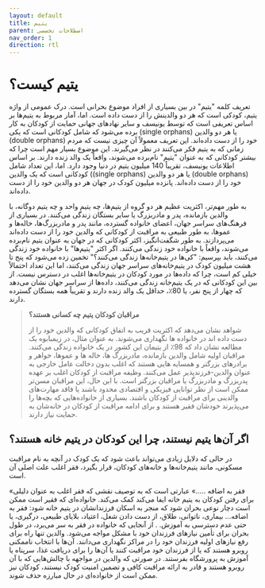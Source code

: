 ```yaml
---
layout: default
title: یتیم
parent: اصطلاحات تخصصی
nav_order: 1
direction: rtl
---
```


# یتیم کیست؟
تعریف کلمه "یتیم" در بین بسیاری از افراد موضوع بحرانی است. درک عمومی از واژه یتیم، کودکی است که هر دو والدینش را از دست داده است. اما، آمار مربوط به یتیم‌ها بر اساس تعریفی است که توسط یونیسف و سایر نهادهای جهانی حمایت از کودکان به کار برده می‌شود که شامل کودکانی است که یکی (single orphans) یا هر دو والدین (double orphans) خود را از دست داده‌اند. این تعریف معمولاً آن چیزی نیست که مردم زمانی که به یتیم فکر می‌کنند در نظر می‌گیرند. این موضوع بسیار مهم است چرا که بیشتر کودکانی که به عنوان "یتیم" نام‌برده می‌شوند، واقعاً یک والد زنده دارند.
بر اساس اطلاعات یونیسف، تقریباً 140 میلیون یتیم در دنیا وجود دارد. اما، این تعداد شامل کودکانی است که یک والدین ((single orphans) یا هر دو والدین (double orphans) خود را از دست داده‌اند. پانزده میلیون کودک در جهان هر دو والدین خود را از دست داده‌اند.

به طور مهم‌تر، اکثریت عظیم هر دو گروه از یتیم‌ها، چه یتیم واحد و چه یتیم دوگانه، با والدین بازمانده، پدر و مادربزرگ یا سایر بستگان زندگی می‌کنند. در بسیاری از فرهنگ‌های سراسر جهان، اعضای خانواده گسترده، مانند پدر و مادربزرگ‌ها، خاله‌ها و عموها، به طور طبیعی به مراقبت از کودکانی که والدین خود را از دست داده‌اند می‌پردازند. به طور شگفت‌انگیز، اکثر کودکانی که در جهان به عنوان یتیم نام‌برده می‌شوند، واقعاً با خانواده خود زندگی می‌کنند.
اگر اکثر "یتیم‌ها" با خانواده خود زندگی می‌کنند، باید بپرسیم: "کی‌ها در یتیم‌خانه‌ها زندگی می‌کنند؟" تخمین زده می‌شود که پنج تا هشت میلیون کودک در یتیم‌خانه‌های سراسر جهان زندگی می‌کنند، اما این تعداد احتمالاً خیلی کم است، چرا که داده‌ها در مورد کودکان در یتیم‌خانه‌ها اغلب در دسترس نیست. از بین این کودکانی که در یک یتیم‌خانه زندگی می‌کنند، داده‌ها از سراسر جهان نشان می‌دهد که چهار از پنج نفر، یا 80٪، حداقل یک والد زنده دارند و تقریباً همه بستگان گسترده دارند.

> **مراقبان کودکان یتیم چه کسانی هستند؟**
>
> شواهد نشان می‌دهد که اکثریت قریب به اتفاق کودکانی که والدین خود را از دست داده اند در خانواده ها نگهداری می‌شوند. به عنوان مثال، در زیمبابوه یک مطالعه نشان داد که 98٪ از یتیمان این کشور در یک خانواده زندگی می‌کنند. مراقبان اولیه شامل والدین بازمانده، مادربزرگ ها، خاله ها و عموها، خواهر و برادرهای بزرگتر و همسایه هایی هستند که اغلب بدون دخالت عامل خارجی به عنوان والدین-فرزندپذیر عمل می‌کنند. وظیفه مراقبت از کودکان اغلب بر عهده پدربزرگ و مادربزرگ یا مراقبان بزرگتر است. با این حال، این مراقبان مسن‌تر ممکن است از نظر توانایی فیزیکی و اقتصادی محدود باشند یا فاقد مهارت‌های والدینی برای مراقبت از کودکان باشند. بسیاری از خانواده‌هایی که بچه‌ها را می‌پذیرند خودشان فقیر هستند و برای ادامه مراقبت از کودکان در خانه‌شان به حمایت نیاز دارند.

## اگر آن‌ها یتیم نیستند، چرا این کودکان در یتیم خانه هستند؟
در حالی که دلایل زیادی می‌تواند باعث شود که یک کودک در آنچه به نام مراقبت مسکونی، مانند یتیم‌خانه‌ها و خانه‌های کودکان، قرار بگیرد، فقر اغلب علت اصلی آن است.

«فقر به اضافه .....» عبارتی است که به توصیف نقشی که فقر اغلب به عنوان دلیلی برای رفتن کودکان به یتیم خانه ایفا می‌کند کمک می‌کند. خانواده‌ای که فقیر است ممکن است دچار نوعی بحران شود که منجر به اسکان فرزندانشان در یتیم خانه شود: فقر به اضافه... بیماری، ناتوانی، طلاق، از دست دادن شغل، اعتیاد، بلایای طبیعی، درگیری، یا حتی عدم دسترسی به آموزش. . از آنجایی که خانواده در فقر به سر می‌برد، در طول بحران برای تأمین نیازهای فرزندان خود با مشکل مواجه می‌شود. والدین تنها راه برای رفع نیازهای اولیه فرزندان خود را در مراکز نگهداری می‌دانند. آن‌ها با انتخاب ناممکنی روبرو هستند که یا از فرزندان خود مراقبت کنند یا آن‌ها را برای دریافت غذا، سرپناه یا آموزش به پرورشگاه بفرستند. در صورتی که والدین در مواجهه با چالش‌هایی که با آن روبرو هستند و قادر به ارائه مراقبت کافی و تضمین امنیت کودک نیستند، کودکان نیز ممکن است از خانواده‌ای در حال مبارزه حذف شوند.


